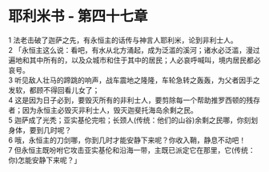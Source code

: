 # 耶利米书 - 第四十七章
  
 1 法老击破了迦萨之先，有永恒主的话传与神言人耶利米，论到非利士人。  
 2 「永恒主这么说：看吧，有水从北方涌起，成为泛滥的溪河；诸水必泛滥，漫过遍地和其中所有的，以及众城市和住于其中的居民；人必哀呼喊叫，境内居民都必哀号。  
 3 听见敌人壮马的蹄跳的响声，战车震地之隆隆，车轮急转之轰轰，为父者因手之发软，都顾不得回看儿女了；  
 4 这是因为日子必到，要毁灭所有的非利士人，要剪除每一个帮助推罗西顿的残存者；因为永恒主必毁灭非利士人，毁灭迦斐托海岛余剩之民。  
 5 迦萨成了光秃；亚实基伦完啦；长颈人(传统：他们的山谷)余剩之民哪，你刻划身体，要到几时呢？  
 6 哦，永恒主的刀剑哪，你到几时才能安静下来呢？你收入鞘，静息不动吧！  
 7 但永恒主既吩咐它攻击亚实基伦和沿海一带，主既已派定它在那里，它(传统：你)怎能安静下来呢？」